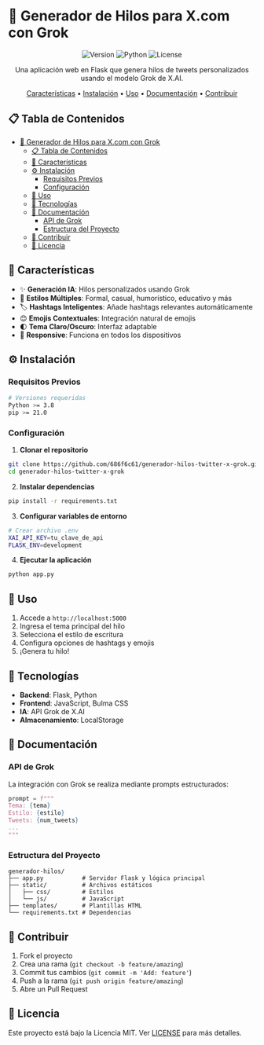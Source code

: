 # 🧵 Generador de Hilos para X.com con Grok

<div align="center">

![Version](https://img.shields.io/badge/version-1.0.0-blue.svg)
![Python](https://img.shields.io/badge/Python-3.8+-green.svg)
![License](https://img.shields.io/badge/license-MIT-blue.svg)

Una aplicación web en Flask que genera hilos de tweets personalizados usando el modelo Grok de X.AI.

[Características](#características) •
[Instalación](#instalación) •
[Uso](#uso) •
[Documentación](#documentación) •
[Contribuir](#contribuir)

</div>

## 📋 Tabla de Contenidos

- [🧵 Generador de Hilos para X.com con Grok](#-generador-de-hilos-para-xcom-con-grok)
  - [📋 Tabla de Contenidos](#-tabla-de-contenidos)
  - [🎯 Características](#-características)
  - [⚙️ Instalación](#️-instalación)
    - [Requisitos Previos](#requisitos-previos)
    - [Configuración](#configuración)
  - [🚀 Uso](#-uso)
  - [🔧 Tecnologías](#-tecnologías)
  - [📖 Documentación](#-documentación)
    - [API de Grok](#api-de-grok)
    - [Estructura del Proyecto](#estructura-del-proyecto)
  - [🤝 Contribuir](#-contribuir)
  - [📄 Licencia](#-licencia)

## 🎯 Características

- ✨ **Generación IA**: Hilos personalizados usando Grok
- 🎨 **Estilos Múltiples**: Formal, casual, humorístico, educativo y más
- 🏷️ **Hashtags Inteligentes**: Añade hashtags relevantes automáticamente
- 😊 **Emojis Contextuales**: Integración natural de emojis
- 🌓 **Tema Claro/Oscuro**: Interfaz adaptable
- 📱 **Responsive**: Funciona en todos los dispositivos

## ⚙️ Instalación

### Requisitos Previos

```bash
# Versiones requeridas
Python >= 3.8
pip >= 21.0
```

### Configuración

1. **Clonar el repositorio**
```bash
git clone https://github.com/686f6c61/generador-hilos-twitter-x-grok.git
cd generador-hilos-twitter-x-grok
```

2. **Instalar dependencias**
```bash
pip install -r requirements.txt
```

3. **Configurar variables de entorno**
```bash
# Crear archivo .env
XAI_API_KEY=tu_clave_de_api
FLASK_ENV=development
```

4. **Ejecutar la aplicación**
```bash
python app.py
```

## 🚀 Uso

1. Accede a `http://localhost:5000`
2. Ingresa el tema principal del hilo
3. Selecciona el estilo de escritura
4. Configura opciones de hashtags y emojis
5. ¡Genera tu hilo!

## 🔧 Tecnologías

- **Backend**: Flask, Python
- **Frontend**: JavaScript, Bulma CSS
- **IA**: API Grok de X.AI
- **Almacenamiento**: LocalStorage

## 📖 Documentación

### API de Grok

La integración con Grok se realiza mediante prompts estructurados:

```python
prompt = f"""
Tema: {tema}
Estilo: {estilo}
Tweets: {num_tweets}
...
"""
```

### Estructura del Proyecto

```
generador-hilos/
├── app.py           # Servidor Flask y lógica principal
├── static/          # Archivos estáticos
│   ├── css/         # Estilos
│   └── js/          # JavaScript
├── templates/       # Plantillas HTML
└── requirements.txt # Dependencias
```

## 🤝 Contribuir

1. Fork el proyecto
2. Crea una rama (`git checkout -b feature/amazing`)
3. Commit tus cambios (`git commit -m 'Add: feature'`)
4. Push a la rama (`git push origin feature/amazing`)
5. Abre un Pull Request

## 📄 Licencia

Este proyecto está bajo la Licencia MIT. Ver [LICENSE](LICENSE) para más detalles.

